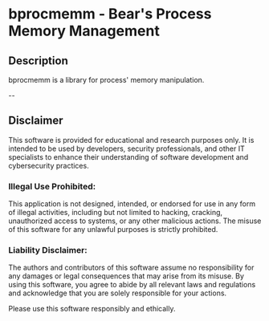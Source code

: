 # bprocmemm - Bear's Process Memory Management

## Description

bprocmemm is a library for process' memory manipulation.

--

## Disclaimer

This software is provided for educational and research purposes only. It is intended to be used by developers, security professionals, and other IT specialists to enhance their understanding of software development and cybersecurity practices.

### Illegal Use Prohibited:
This application is not designed, intended, or endorsed for use in any form of illegal activities, including but not limited to hacking, cracking, unauthorized access to systems, or any other malicious actions. The misuse of this software for any unlawful purposes is strictly prohibited.

### Liability Disclaimer:
The authors and contributors of this software assume no responsibility for any damages or legal consequences that may arise from its misuse. By using this software, you agree to abide by all relevant laws and regulations and acknowledge that you are solely responsible for your actions.

Please use this software responsibly and ethically.
